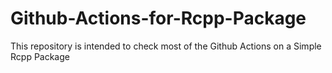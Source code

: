 # Github-Actions-for-Rcpp-Package
This repository is intended to check most of the Github Actions on a Simple Rcpp Package
